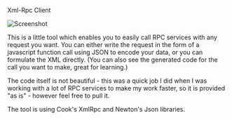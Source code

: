 Xml-Rpc Client

![Screenshot](http://manuelschweigert.files.wordpress.com/2012/11/111512_1542_xmlrpcclien1.png?w=575)


This is a little tool which enables you to easily call RPC services with any request you want. You can either write the request in the form of a javascript function call using JSON to encode your data, or you can formulate the XML directly. (You can also see the generated code for the call you want to make, great for learning.)

The code itself is not beautiful - this was a quick job I did when I was working with a lot of RPC services to make my work faster, so it is provided "as is" - however feel free to pull it.

The tool is using Cook's XmlRpc and Newton's Json libraries.

